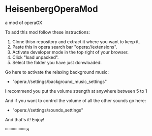 # HeisenbergOperaMod
a mod of operaGX

To add this mod follow these instructions:

1. Clone thisn repository and extract it where you want to keep it.
2. Paste this in opera search bar "opera://extensions".
3. Activate developer mode in the top right of your browser.
4. Click "load unpacked".
5. Select the folder you have just donwloaded.

Go here to activate the relaxing background music:
- "opera://settings/background_music_settings"

I recommend you put the volume strength at anywhere between 5 to 1

And if you want to control the volume of all the other sounds go here:
- "opera://settings/sounds_settings"

And that's it!
Enjoy!

אייייייייייייייייייי

